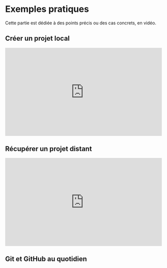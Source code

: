 # Exemples pratiques

Cette partie est dédiée à des points précis ou des cas concrets, en vidéo.

## Créer un projet local

<div style="position: relative; padding-bottom: 56.25%; height: 0;"><iframe src="https://www.loom.com/embed/c66766942b364b9d912c4d9d2421edb7" frameborder="0" webkitallowfullscreen mozallowfullscreen allowfullscreen style="position: absolute; top: 0; left: 0; width: 100%; height: 100%;"></iframe></div>

## Récupérer un projet distant

<div style="position: relative; padding-bottom: 56.25%; height: 0;"><iframe src="https://www.loom.com/embed/7e750f358d1643d7b9d6c14bf6ea7585" frameborder="0" webkitallowfullscreen mozallowfullscreen allowfullscreen style="position: absolute; top: 0; left: 0; width: 100%; height: 100%;"></iframe></div>

## Git et GitHub au quotidien


